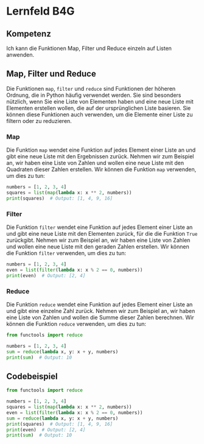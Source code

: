 # Lernfeld B4G

## Kompetenz
Ich kann die Funktionen Map, Filter und Reduce einzeln auf Listen anwenden.

## Map, Filter und Reduce
Die Funktionen `map`, `filter` und `reduce` sind Funktionen der höheren Ordnung, die in Python häufig verwendet werden. Sie sind besonders nützlich, wenn Sie eine Liste von Elementen haben und eine neue Liste mit Elementen erstellen wollen, die auf der ursprünglichen Liste basieren. Sie können diese Funktionen auch verwenden, um die Elemente einer Liste zu filtern oder zu reduzieren.

### Map
Die Funktion `map` wendet eine Funktion auf jedes Element einer Liste an und gibt eine neue Liste mit den Ergebnissen zurück. Nehmen wir zum Beispiel an, wir haben eine Liste von Zahlen und wollen eine neue Liste mit den Quadraten dieser Zahlen erstellen. Wir können die Funktion `map` verwenden, um dies zu tun:

```python
numbers = [1, 2, 3, 4]
squares = list(map(lambda x: x ** 2, numbers))
print(squares)  # Output: [1, 4, 9, 16]
```

### Filter
Die Funktion `filter` wendet eine Funktion auf jedes Element einer Liste an und gibt eine neue Liste mit den Elementen zurück, für die die Funktion `True` zurückgibt. Nehmen wir zum Beispiel an, wir haben eine Liste von Zahlen und wollen eine neue Liste mit den geraden Zahlen erstellen. Wir können die Funktion `filter` verwenden, um dies zu tun:

```python
numbers = [1, 2, 3, 4]
even = list(filter(lambda x: x % 2 == 0, numbers))
print(even)  # Output: [2, 4]
```

### Reduce
Die Funktion `reduce` wendet eine Funktion auf jedes Element einer Liste an und gibt eine einzelne Zahl zurück. Nehmen wir zum Beispiel an, wir haben eine Liste von Zahlen und wollen die Summe dieser Zahlen berechnen. Wir können die Funktion `reduce` verwenden, um dies zu tun:

```python
from functools import reduce

numbers = [1, 2, 3, 4]
sum = reduce(lambda x, y: x + y, numbers)
print(sum)  # Output: 10
```

## Codebeispiel
```python
from functools import reduce

numbers = [1, 2, 3, 4]
squares = list(map(lambda x: x ** 2, numbers))
even = list(filter(lambda x: x % 2 == 0, numbers))
sum = reduce(lambda x, y: x + y, numbers)
print(squares)  # Output: [1, 4, 9, 16]
print(even)  # Output: [2, 4]
print(sum)  # Output: 10
```
